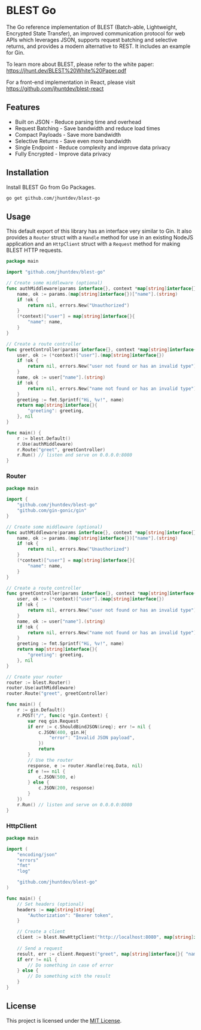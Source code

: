 # BLEST Go

The Go reference implementation of BLEST (Batch-able, Lightweight, Encrypted State Transfer), an improved communication protocol for web APIs which leverages JSON, supports request batching and selective returns, and provides a modern alternative to REST. It includes an example for Gin.

To learn more about BLEST, please refer to the white paper: https://jhunt.dev/BLEST%20White%20Paper.pdf

For a front-end implementation in React, please visit https://github.com/jhuntdev/blest-react

## Features

- Built on JSON - Reduce parsing time and overhead
- Request Batching - Save bandwidth and reduce load times
- Compact Payloads - Save more bandwidth
- Selective Returns - Save even more bandwidth
- Single Endpoint - Reduce complexity and improve data privacy
- Fully Encrypted - Improve data privacy

## Installation

Install BLEST Go from Go Packages.

```bash
go get github.com/jhuntdev/blest-go
```

## Usage

This default export of this library has an interface very similar to Gin. It also provides a `Router` struct with a `Handle` method for use in an existing NodeJS application and an `HttpClient` struct with a `Request` method for making BLEST HTTP requests.

```go
package main

import "github.com/jhuntdev/blest-go"

// Create some middleware (optional)
func authMiddleware(params interface{}, context *map[string]interface{}) {
	name, ok := params.(map[string]interface{})["name"].(string)
	if !ok {
		return nil, errors.New("Unauthorized")
	}
	(*context)["user"] = map[string]interface{}{
		"name": name,
	}
}

// Create a route controller
func greetController(params interface{}, context *map[string]interface{}) (interface{}, error) {
	user, ok := (*context)["user"].(map[string]interface{})
	if !ok {
		return nil, errors.New("user not found or has an invalid type")
	}
	name, ok := user["name"].(string)
	if !ok {
		return nil, errors.New("name not found or has an invalid type")
	}
	greeting := fmt.Sprintf("Hi, %v!", name)
	return map[string]interface{}{
		"greeting": greeting,
	}, nil
}

func main() {
	r := blest.Default()
	r.Use(authMiddleware)
	r.Route("greet", greetController)
	r.Run() // listen and serve on 0.0.0.0:8080
}
```

### Router

```go
package main

import {
	"github.com/jhuntdev/blest-go"
	"github.com/gin-gonic/gin"
}

// Create some middleware (optional)
func authMiddleware(params interface{}, context *map[string]interface{}) {
	name, ok := params.(map[string]interface{})["name"].(string)
	if !ok {
		return nil, errors.New("Unauthorized")
	}
	(*context)["user"] = map[string]interface{}{
		"name": name,
	}
}

// Create a route controller
func greetController(params interface{}, context *map[string]interface{}) (interface{}, error) {
	user, ok := (*context)["user"].(map[string]interface{})
	if !ok {
		return nil, errors.New("user not found or has an invalid type")
	}
	name, ok := user["name"].(string)
	if !ok {
		return nil, errors.New("name not found or has an invalid type")
	}
	greeting := fmt.Sprintf("Hi, %v!", name)
	return map[string]interface{}{
		"greeting": greeting,
	}, nil
}

// Create your router
router := blest.Router()
router.Use(authMiddleware)
router.Route("greet", greetController)

func main() {
	r := gin.Default()
	r.POST("/", func(c *gin.Context) {
		var req gin.Request
		if err := c.ShouldBindJSON(&req); err != nil {
			c.JSON(400, gin.H{
				"error": "Invalid JSON payload",
			})
			return
		}
		// Use the router
		response, e := router.Handle(req.Data, nil)
		if e !== nil {
			c.JSON(500, e)
		} else {
			c.JSON(200, response)
		}
	})
	r.Run() // listen and serve on 0.0.0.0:8080
}
```

### HttpClient

```go
package main

import (
	"encoding/json"
	"errors"
	"fmt"
	"log"

	"github.com/jhuntdev/blest-go"
)

func main() {
	// Set headers (optional)
	headers := map[string]string{
		"Authorization": "Bearer token",
	}

	// Create a client
	client := blest.NewHttpClient("http://localhost:8080", map[string]interface{}{"headers": headers})
	
	// Send a request
	result, err := client.Request("greet", map[string]interface{}{ "name": "Steve" }, []interface{}{ "greeting" })
	if err != nil {
		// Do something in case of error
	} else {
		// Do something with the result
	}
}
```

## License

This project is licensed under the [MIT License](LICENSE).
